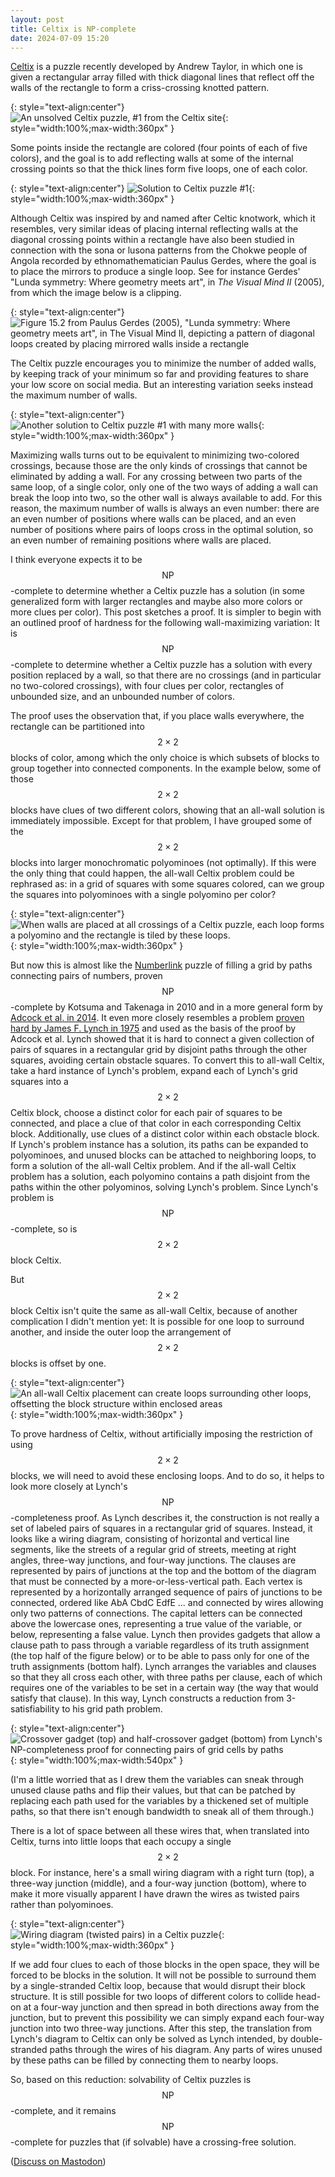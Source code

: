 ```yaml
---
layout: post
title: Celtix is NP-complete
date: 2024-07-09 15:20
---
```

[Celtix](https://www.andrewt.net/puzzles/celtix/) is a puzzle recently developed by Andrew Taylor, in which one is given a rectangular array filled with thick diagonal lines that reflect off the walls of the rectangle to form a criss-crossing knotted pattern.

{: style="text-align:center"}
![An unsolved Celtix puzzle, #1 from the Celtix site]({{site.baseurl}}/assets/2024/celtix-initial.png){: style="width:100%;max-width:360px" }

Some points inside the rectangle are colored (four points of each of five colors), and the goal is to add reflecting walls at some of the internal crossing points so that the thick lines form five loops, one of each color.

{: style="text-align:center"}
![Solution to Celtix puzzle #1]({{site.baseurl}}/assets/2024/celtix-solved.png){: style="width:100%;max-width:360px" }

Although Celtix was inspired by and named after Celtic knotwork, which it resembles, very similar ideas of placing internal reflecting walls at the diagonal crossing points within a rectangle have also been studied in connection with the sona or lusona patterns from the Chokwe people of Angola recorded by ethnomathematician Paulus Gerdes, where the goal is to place the mirrors to produce a single loop. See for instance Gerdes' "Lunda symmetry: Where geometry meets art", in _The Visual Mind II_ (2005), from which the image below is a clipping.

{: style="text-align:center"}
![Figure 15.2 from Paulus Gerdes (2005), "Lunda symmetry: Where geometry meets art", in _The Visual Mind II_, depicting a pattern of diagonal loops created by placing mirrored walls inside a rectangle]({{site.baseurl}}/assets/2024/paulus-chokwe.jpg)

The Celtix puzzle encourages you to minimize the number of added walls, by keeping track of your minimum so far and providing features to share your low score on social media. But an interesting variation seeks instead the maximum number of walls.

{: style="text-align:center"}
![Another solution to Celtix puzzle #1 with many more walls]({{site.baseurl}}/assets/2024/celtix-many-walls.png){: style="width:100%;max-width:360px" }

Maximizing walls turns out to be equivalent to minimizing two-colored crossings, because those are the only kinds of crossings that cannot be eliminated by adding a wall. For any crossing between two parts of the same loop, of a single color, only one of the two ways of adding a wall can break the loop into two, so the other wall is always available to add. For this reason, the maximum number of walls is always an even number: there are an even number of positions where walls can be placed, and an even number of positions where pairs of loops cross in the optimal solution, so an even number of remaining positions where walls are placed.

I think everyone expects it to be <span style="white-space:nowrap">$$\mathsf{NP}$$-complete</span> to determine whether a Celtix puzzle has a solution (in some generalized form with larger rectangles and maybe also more colors or more clues per color). This post sketches a proof. It is simpler to begin with an outlined proof of hardness for the following wall-maximizing variation: It is <span style="white-space:nowrap">$$\mathsf{NP}$$-complete</span> to determine whether a Celtix puzzle has a solution with every position replaced by a wall, so that there are no crossings (and in particular no two-colored crossings), with four clues per color, rectangles of unbounded size, and an unbounded number of colors.

The proof uses the observation that, if you place walls everywhere, the rectangle can be partitioned into $$2\times 2$$ blocks of color, among which the only choice is which subsets of blocks to group together into connected components. In the example below, some of those $$2\times 2$$ blocks have clues of two different colors, showing that an all-wall solution is immediately impossible. Except for that problem, I have grouped some of the $$2\times 2$$ blocks into larger monochromatic polyominoes (not optimally). If this were the only thing that could happen, the all-wall Celtix problem could be rephrased as: in a grid of squares with some squares colored, can we group the squares into polyominoes with a single polyomino per color?

{: style="text-align:center"}
![When walls are placed at all crossings of a Celtix puzzle, each loop forms a polyomino and the rectangle is tiled by these loops.]({{site.baseurl}}/assets/2024/celtix-polyominoes.png){: style="width:100%;max-width:360px" }

But now this is almost like the [Numberlink](https://en.wikipedia.org/wiki/Numberlink) puzzle of filling a grid by paths connecting pairs of numbers, proven <span style="white-space:nowrap">$$\mathsf{NP}$$-complete</span> by Kotsuma and Takenaga in 2010 and in a more general form by [Adcock et al. in 2014](Adcock). It even more closely resembles a problem [proven hard by James F. Lynch in 1975](https://doi.org/10.1145/1061425.1061430) and used as the basis of the proof by Adcock et al. Lynch showed that it is hard to connect a given collection of pairs of squares in a rectangular grid by disjoint paths through the other squares, avoiding certain obstacle squares. To convert this to all-wall Celtix, take a hard instance of Lynch's problem, expand each of Lynch's grid squares into a $$2\times 2$$ Celtix block, choose a distinct color for each pair of squares to be connected, and place a clue of that color in each corresponding Celtix block. Additionally, use clues of a distinct color within each obstacle block. If Lynch's problem instance has a solution, its paths can be expanded to polyominoes, and unused blocks can be attached to neighboring loops, to form a solution of the all-wall Celtix problem. And if the all-wall Celtix problem has a solution, each polyomino contains a path disjoint from the paths within the other polyominos, solving Lynch's problem. Since Lynch's problem is <span style="white-space:nowrap">$$\mathsf{NP}$$-complete,</span> so is $$2\times 2$$ block Celtix.

But $$2\times 2$$ block Celtix isn't quite the same as all-wall Celtix, because of another complication I didn't mention yet: It is possible for one loop to surround another, and inside the outer loop the arrangement of $$2\times 2$$ blocks is offset by one.

{: style="text-align:center"}
![An all-wall Celtix placement can create loops surrounding other loops, offsetting the block structure within enclosed areas]({{site.baseurl}}/assets/2024/celtix-enclosures.png){: style="width:100%;max-width:360px" }

To prove hardness of Celtix, without artificially imposing the restriction of using $$2\times 2$$ blocks, we will need to avoid these enclosing loops. And to do so, it helps to look more closely at Lynch's <span style="white-space:nowrap">$$\mathsf{NP}$$-completeness</span> proof. As Lynch describes it, the construction is not really a set of labeled pairs of squares in a rectangular grid of squares. Instead, it looks like a wiring diagram, consisting of horizontal and vertical line segments, like the streets of a regular grid of streets, meeting at right angles, three-way junctions, and four-way junctions. The clauses are represented by pairs of junctions at the top and the bottom of the diagram that must be connected by a more-or-less-vertical path. Each vertex is represented by a horizontally arranged sequence of pairs of junctions to be connected, ordered like AbA CbdC EdfE ... and connected by wires allowing only two patterns of connections. The capital letters can be connected above the lowercase ones, representing a true value of the variable, or below, representing a false value. Lynch then provides gadgets that allow a clause path to pass through a variable regardless of its truth assignment (the top half of the figure below) or to be able to pass only for one of the truth assignments (bottom half). Lynch arranges the variables and clauses so that they all cross each other, with three paths per clause, each of which requires one of the variables to be set in a certain way (the way that would satisfy that clause). In this way, Lynch constructs a reduction from 3-satisfiability to his grid path problem.

{: style="text-align:center"}
![Crossover gadget (top) and half-crossover gadget (bottom) from Lynch's NP-completeness proof for connecting pairs of grid cells by paths]({{site.baseurl}}/assets/2024/lynch-redux.svg){: style="width:100%;max-width:540px" }

(I'm a little worried that as I drew them the variables can sneak through unused clause paths and flip their values, but that can be patched by replacing each path used for the variables by a thickened set of multiple paths, so that there isn't enough bandwidth to sneak all of them through.)

There is a lot of space between all these wires that, when translated into Celtix, turns into little loops that each occupy a single $$2\times 2$$ block. For instance, here's a small wiring diagram with a right turn (top), a three-way junction (middle), and a four-way junction (bottom), where to make it more visually apparent I have drawn the wires as twisted pairs rather than polyominoes.

{: style="text-align:center"}
![Wiring diagram (twisted pairs) in a Celtix puzzle]({{site.baseurl}}/assets/2024/celtix-twisted-pair.png){: style="width:100%;max-width:360px" }

If we add four clues to each of those blocks in the open space, they will be forced to be blocks in the solution. It will not be possible to surround them by a single-stranded Celtix loop, because that would disrupt their block structure. It is still possible for two loops of different colors to collide head-on at a four-way junction and then spread in both directions away from the junction, but to prevent this possibility we can simply expand each four-way junction into two three-way junctions. After this step, the translation from Lynch's diagram to Celtix can only be solved as Lynch intended, by double-stranded paths through the wires of his diagram. Any parts of wires unused by these paths can be filled by connecting them to nearby loops.

So, based on this reduction: solvability of Celtix puzzles is <span style="white-space:nowrap">$$\mathsf{NP}$$-complete,</span> and it remains <span style="white-space:nowrap">$$\mathsf{NP}$$-complete</span> for puzzles that (if solvable) have a crossing-free solution.

([Discuss on Mastodon](https://mathstodon.xyz/@11011110/112758937586043597))